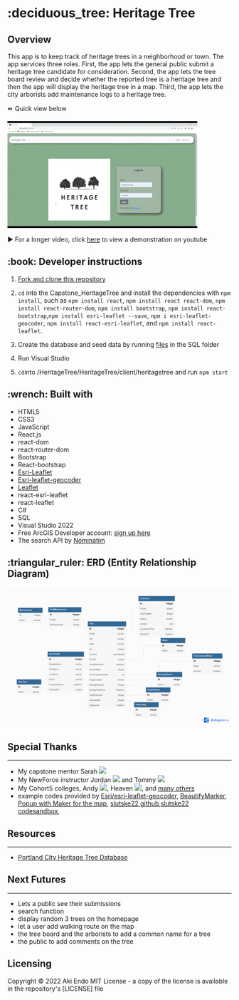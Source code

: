 <h1> :deciduous_tree: Heritage Tree </h1>

## Overview
This app is to keep track of heritage trees in a neighborhood or town.  The app services three roles. First, the app lets the general public submit a heritage tree candidate for consideration.  Second, the app lets the tree board review and decide whether the reported tree is a heritage tree and then the app will display the heritage tree in a map.  Third, the app lets the city arborists add maintenance logs to a heritage tree.  


:fast_forward: Quick view below

![Main](https://github.com/mtgoat/Capstone_HeritageTree/blob/main/GitHubDemov2.gif)

:arrow_forward: For a longer video, click [here](https://youtu.be/c7a0HabwyIM) to view a demonstration on youtube

<h2>:book: Developer instructions </h2>

1. [Fork and clone this repository](https://docs.github.com/en/get-started/quickstart/fork-a-repo)

2. `cd` into the Capstone_HeritageTree and install the dependencies with `npm install`, such as `npm install react`, `npm install react react-dom`, `npm install react-router-dom`, `npm install bootstrap`, `npm install react-bootstrap`,`npm install esri-leaflet --save`, `npm i esri-leaflet-geocoder`, `npm install react-esri-leaflet`, and `npm install react-leaflet`.

3. Create the database and seed data by running [files](https://github.com/mtgoat/Capstone_HeritageTree/tree/main/SQL) in the SQL folder 


4. Run Visual Studio

5. `cd`into /HeritageTree/HeritageTree/client/heritagetree and run `npm start`
 

<h2>:wrench: Built with </h2>

- HTML5
- CSS3
- JavaScript
- React.js
- react-dom
- react-router-dom
- Bootstrap
- React-bootstrap
- [Esri-Leaflet](https://esri.github.io/esri-leaflet/)
- [Esri-leaflet-geocoder](https://github.com/Esri/esri-leaflet-geocoder)
- [Leaflet](https://leafletjs.com/)
- react-esri-leaflet
- react-leaflet
- C#
- SQL
- Visual Studio 2022
- Free ArcGIS Developer account: [sign up here](https://developers.arcgis.com/sign-up/)
- The search API by [Nominatim](https://nominatim.org/release-docs/latest/api/Search/, 'more information')

<h2>:triangular_ruler: ERD (Entity Relationship Diagram) </h2>

![ERD Pictures](https://github.com/mtgoat/Capstone_HeritageTree/blob/main/HeritageTreeERD.png)


## Special Thanks
---
- My capstone mentor Sarah [![](https://github.com/sarahebrooks12.png?size=50?shape=circle)](https://github.com/sarahebrooks12)
- My NewForce instructor Jordan  [![](https://github.com/jordan-castelloe.png?size=50)](https://github.com/jordan-castelloe) and Tommy [![](https://github.com/Tommy-Spurlock.png?size=50)](https://github.com/Tommy-Spurlock) 
- My Cohort5 colleges, Andy [![](https://github.com/andy-birt.png?size=50)](https://github.com/andy-birt), Heaven [![](https://github.com/heavenburdette1988.png?size=50)](https://github.com/heavenburdette1988), and [many others](http://newforce-recent-grads.co/) 
- example codes provided by [Esri/esri-leaflet-geocoder](https://github.com/Esri/esri-leaflet-geocoder), [BeautifyMarker](https://github.com/masajid390/BeautifyMarker), [Popup with Maker for the map](https://react-leaflet.js.org/docs/example-popup-marker/), [slutske22 github](https://github.com/slutske22/react-esri-leaflet),[slutske22 codesandbox](https://codesandbox.io/s/github/slutske22/react-esri-leaflet/tree/master/examples/js?file=/src/App.js), 

## Resources 
---
- [Portland City Heritage Tree Database](https://pdx.maps.arcgis.com/apps/webappviewer/index.html?id=3f9c3e9018bb4ee890b4a66595d75027)


## Next Futures
---
- Lets a public see their submissions 
- search function
- display random 3 trees on the homepage
- let a user add walking route on the map 
- the tree board and the arborists to add a common name for a tree
- the public to add comments on the tree

## Licensing 
Copyright :copyright: 2022 Aki Endo 
MIT License - a copy of the license is available in the repository's [LICENSE] file 

